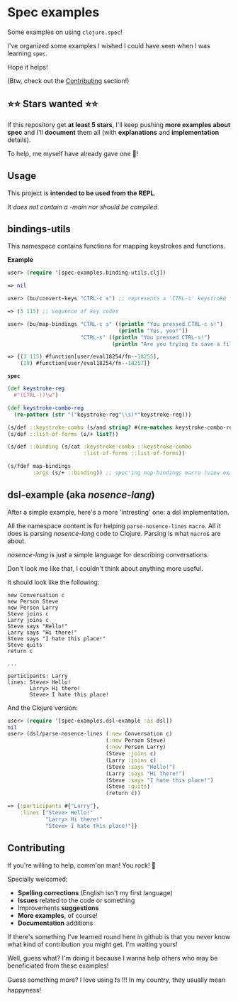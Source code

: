 # Spec examples
Some examples on using `clojure.spec`!

I've organized some examples I wished I could have seen when I was learning `spec`.

Hope it helps!

(Btw, check out the [Contributing](#contributing) section!)

## :star::star: Stars wanted :star::star:

If this repository get **at least 5 stars**, I'll keep pushing **more examples about spec** and I'll **document** them all (with **explanations** and **implementation** details).

To help, me myself have already gave one :star2:!

## Usage

This project is **intended to be used from the REPL**.

It _does not contain a -main nor should be compiled_.

## bindings-utils

This namespace contains functions for mapping keystrokes and functions.

**Example**

``` clojure
user> (require '[spec-examples.binding-utils.clj])

=> nil

user> (bu/convert-keys "CTRL-c s") ;; represents a 'CTRL-s' keystroke followed by a 's' 

=> (3 115) ;; sequence of key codes

user> (bu/map-bindings "CTRL-c s" ((println "You pressed CTRL-c s!")
                                   (println "Yes, you!"))
                       "CTRL-s" ((println "You pressed CTRL-s!")
                                 (println "Are you trying to save a file?")))

=> {(3 115) #function[user/eval18254/fn--18255],
    (19) #function[user/eval18254/fn--18257]}
```

**`spec`**

``` clojure
(def keystroke-reg
  #"(CTRL-)?\w")

(def keystroke-combo-reg
  (re-pattern (str "("keystroke-reg"\\s)*"keystroke-reg)))

(s/def ::keystroke-combo (s/and string? #(re-matches keystroke-combo-reg %)))
(s/def ::list-of-forms (s/+ list?))

(s/def ::binding (s/cat :keystroke-combo ::keystroke-combo
                        :list-of-forms ::list-of-forms))

(s/fdef map-bindings
        :args (s/+ ::binding)) ;; spec'ing map-bindings macro (view example above)
```

## dsl-example (aka _nosence-lang_)

After a simple example, here's a more 'intresting' one: a dsl implementation.

All the namespace content is for helping `parse-nosence-lines` `macro`. All it does is parsing _nosence-lang_ code to Clojure. Parsing is what `macro`s are about.


_nosence-lang_ is just a simple language for describing conversations.

Don't look me like that, I couldn't think about anything more useful. 


It should look like the following:

``` text
new Conversation c
new Person Steve
new Person Larry
Steve joins c
Larry joins c
Steve says "Hello!"
Larry says "Hi there!"
Steve says "I hate this place!"
Steve quits
return c

...

participants: Larry
lines: Steve> Hello!
	   Larry> Hi there!
	   Steve> I hate this place!
```


And the Clojure version:

``` clojure
user> (require '[spec-examples.dsl-example :as dsl])
nil
user> (dsl/parse-nosence-lines (:new Conversation c)
                               (:new Person Steve)
                               (:new Person Larry)
                               (Steve :joins c)
                               (Larry :joins c)
                               (Steve :says "Hello!")
                               (Larry :says "Hi there!")
                               (Steve :says "I hate this place!")
                               (Steve :quits) 
                               (return c))

=> {:participants #{"Larry"},
    :lines ["Steve> Hello!"
		    "Larry> Hi there!"
		    "Steve> I hate this place!"]}
```
  
## Contributing

If you're willing to help, comm'on man! You rock! :clap:

Specially welcomed:
  - **Spelling corrections** (English isn't my first language)
  - **Issues** related to the code or something
  - Improvements **suggestions**
  - **More examples**, of course!
  - **Documentation** additions
  
  

If there's something I've learned round here in github is that you never know what kind of contribution you might get. I'm waiting yours!

Well, guess what? I'm doing it because I wanna help others who may be beneficiated from these examples!

Guess something more? I love using :exclamation:s !!!
In my country, they usually mean happyness!

